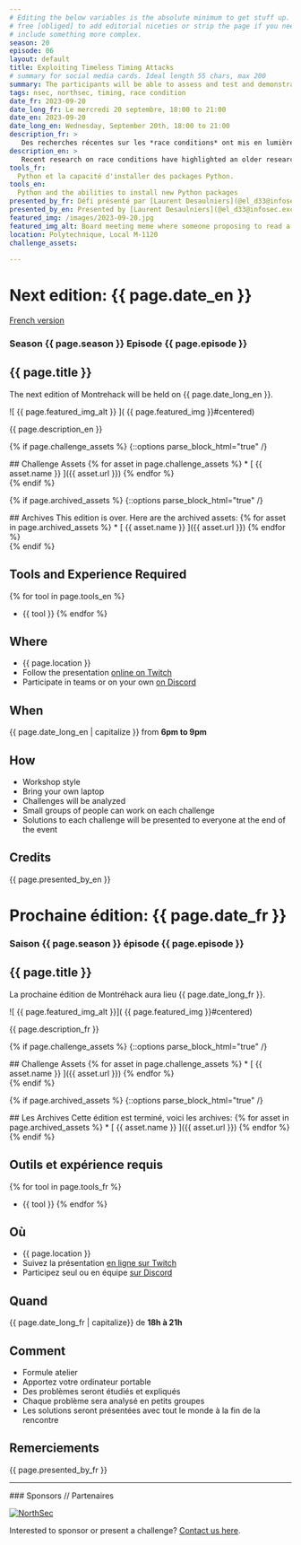 ```yaml
---
# Editing the below variables is the absolute minimum to get stuff up. Feel
# free [obliged] to add editorial niceties or strip the page if you need to
# include something more complex.
season: 20
episode: 06
layout: default
title: Exploiting Timeless Timing Attacks
# summary for social media cards. Ideal length 55 chars, max 200
summary: The participants will be able to assess and test and demonstrate understanding of timeless attacks, using a Northsec challenge from 2022.
tags: nsec, northsec, timing, race condition
date_fr: 2023-09-20
date_long_fr: Le mercredi 20 septembre, 18:00 to 21:00
date_en: 2023-09-20
date_long_en: Wednesday, September 20th, 18:00 to 21:00
description_fr: >
   Des recherches récentes sur les *race conditions* ont mis en lumière une étude antérieure appelée "Timeless Timing attacks". Dans cette présentation, les participants pourront évaluer, tester et démontrer leur compréhension des "timeless attacks" en utilisant un challenge du Northsec 2022.
description_en: >
   Recent research on race conditions have highlighted an older research called Timeless Timing attacks. In this montrehack presentation, the participants will be able to assess and test and demonstrate understanding of timeless attacks, using a Northsec challenge from 2022
tools_fr:
  Python et la capacité d'installer des packages Python.
tools_en:
  Python and the abilities to install new Python packages
presented_by_fr: Défi présenté par [Laurent Desaulniers](@el_d33@infosec.exchange)
presented_by_en: Presented by [Laurent Desaulniers](@el_d33@infosec.exchange)
featured_img: /images/2023-09-20.jpg
featured_img_alt: Board meeting meme where someone proposing to read a whitepaper to solve a challenge gets yeeted out of the building.
location: Polytechnique, Local M-1120
challenge_assets:
  
---
```


# Next edition: {{ page.date_en }}
[French version](#french)

### Season {{ page.season }} Episode {{ page.episode }}

## {{ page.title }}

The next edition of Montrehack will be held on {{ page.date_long_en }}.

![ {{ page.featured_img_alt }} ]( {{ page.featured_img }}#centered)

{{ page.description_en }}

{% if page.challenge_assets %}
{::options parse_block_html="true" /}
<div class="assets">
## Challenge Assets
{% for asset in page.challenge_assets %}
* [ {{ asset.name }} ]({{ asset.url }})
{% endfor %}
</div>
{% endif %}

{% if page.archived_assets %}
{::options parse_block_html="true" /}
<div class="archives">
## Archives
This edition is over. Here are the archived assets:
{% for asset in page.archived_assets %}
* [ {{ asset.name }} ]({{ asset.url }})
{% endfor %}
</div>
{% endif %}

## Tools and Experience Required

{% for tool in page.tools_en %}
* {{ tool }}
{% endfor %}

## Where


* {{ page.location }}
* Follow the presentation [online on Twitch](https://twitch.tv/montrehack/)
* Participate in teams or on your own [on Discord](https://discord.gg/4qfFwPX)

## When

{{ page.date_long_en | capitalize }} from **6pm to 9pm**

## How

* Workshop style
* Bring your own laptop
* Challenges will be analyzed
* Small groups of people can work on each challenge
* Solutions to each challenge will be presented to everyone at the end of the event

## Credits

{{ page.presented_by_en }}

<a id="french"></a>

# Prochaine édition: {{ page.date_fr }}

### Saison {{ page.season }} épisode {{ page.episode }}

## {{ page.title }}

La prochaine édition de Montréhack aura lieu {{ page.date_long_fr }}.

![ {{ page.featured_img_alt }}]( {{ page.featured_img }}#centered)

{{ page.description_fr }}

{% if page.challenge_assets %}
{::options parse_block_html="true" /}
<div class="assets">
## Challenge Assets
{% for asset in page.challenge_assets %}
* [ {{ asset.name }} ]({{ asset.url }})
{% endfor %}
</div>
{% endif %}

{% if page.archived_assets %}
{::options parse_block_html="true" /}
<div class="archives">
## Les Archives
Cette édition est terminé, voici les archives:
{% for asset in page.archived_assets %}
* [ {{ asset.name }} ]({{ asset.url }})
{% endfor %}
</div>
{% endif %}

## Outils et expérience requis

{% for tool in page.tools_fr %}
* {{ tool }}
{% endfor %}

## Où

* {{ page.location }}
* Suivez la présentation [en ligne sur Twitch](https://twitch.tv/montrehack/)
* Participez seul ou en équipe [sur Discord](https://discord.gg/4qfFwPX)

## Quand

{{ page.date_long_fr | capitalize}} de **18h à 21h**

## Comment

* Formule atelier
* Apportez votre ordinateur portable
* Des problèmes seront étudiés et expliqués
* Chaque problème sera analysé en petits groupes
* Les solutions seront présentées avec tout le monde à la fin de la rencontre

## Remerciements

{{ page.presented_by_fr }}

<hr/>
### Sponsors // Partenaires

[![NorthSec](/images/nsec_logo.png)](https://nsec.io/)

Interested to sponsor or present a challenge? [Contact us here](https://docs.google.com/forms/d/e/1FAIpQLSecc0vfe3pIwMJjIBCYW4G43ZwtagwVESu_qHKnglnBc3R3ww/viewform?usp=sf_link).
